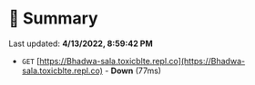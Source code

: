 # 📖 Summary
Last updated: **4/13/2022, 8:59:42 PM**

- `GET` [https://Bhadwa-sala.toxicblte.repl.co](https://Bhadwa-sala.toxicblte.repl.co) - **Down** (77ms)
